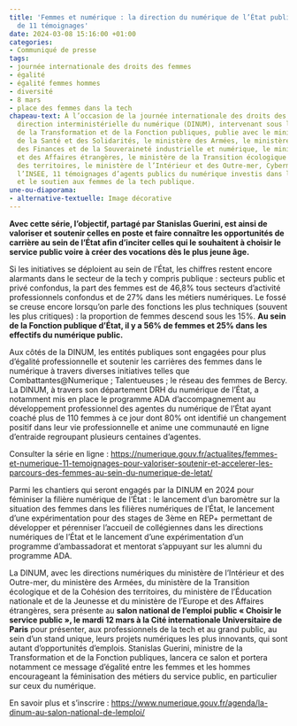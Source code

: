 ```yaml
---
title: 'Femmes et numérique : la direction du numérique de l’État publie une série
  de 11 témoignages'
date: 2024-03-08 15:16:00 +01:00
categories:
- Communiqué de presse
tags:
- journée internationale des droits des femmes
- égalité
- égalité femmes hommes
- diversité
- 8 mars
- place des femmes dans la tech
chapeau-text: À l’occasion de la journée internationale des droits des femmes, la
  direction interministérielle du numérique (DINUM), intervenant sous l’égide du ministère
  de la Transformation et de la Fonction publiques, publie avec le ministère du Travail,
  de la Santé et des Solidarités, le ministère des Armées, le ministère de l’Économie,
  des Finances et de la Souveraineté industrielle et numérique, le ministère de l’Europe
  et des Affaires étrangères, le ministère de la Transition écologique et de la Cohésion
  des territoires, le ministère de l’Intérieur et des Outre-mer, Cybermalveillance.gouv.fr,
  l’INSEE, 11 témoignages d’agents publics du numérique investis dans l’égalité professionnelle
  et le soutien aux femmes de la tech publique.
une-ou-diaporama:
- alternative-textuelle: Image décorative
---
```


**Avec cette série, l’objectif, partagé par Stanislas Guerini, est ainsi de valoriser et soutenir celles en poste et faire connaître les opportunités de carrière au sein de l’État afin d’inciter celles qui le souhaitent à choisir le service public voire à créer des vocations dès le plus jeune âge.**

Si les initiatives se déploient au sein de l’État, les chiffres restent encore alarmants dans le secteur de la tech y compris publique : secteurs public et privé confondus, la part des femmes est de 46,8% tous secteurs d’activité professionnels confondus et de 27% dans les métiers numériques. Le fossé se creuse encore lorsqu’on parle des fonctions les plus techniques (souvent les plus critiques) : la proportion de femmes descend sous les 15%. **Au sein de la Fonction publique d’État, il y a 56% de femmes et 25% dans les effectifs du numérique public.**

Aux côtés de la DINUM, les entités publiques sont engagées pour plus d’égalité professionnelle et soutenir les carrières des femmes dans le numérique à travers diverses initiatives telles que Combattantes@Numerique ; Talentueuses ; le réseau des femmes de Bercy. La DINUM, à travers son département DRH du numérique de l’État, a notamment mis en place le programme ADA d’accompagnement au développement professionnel des agentes du numérique de l’État ayant coaché plus de 110 femmes à ce jour dont 80% ont identifié un changement positif dans leur vie professionnelle et anime une communauté en ligne d’entraide regroupant plusieurs centaines d’agentes.

Consulter la série en ligne : https://numerique.gouv.fr/actualites/femmes-et-numerique-11-temoignages-pour-valoriser-soutenir-et-accelerer-les-parcours-des-femmes-au-sein-du-numerique-de-letat/

Parmi les chantiers qui seront engagés par la DINUM en 2024 pour féminiser la filière numérique de l’État : le lancement d’un baromètre sur la situation des femmes dans les filières numériques de l’État, le lancement d’une expérimentation pour des stages de 3ème en REP+ permettant de développer et pérenniser l’accueil de collégiennes dans les directions numériques de l’État et le lancement d’une expérimentation d’un programme d’ambassadorat et mentorat s’appuyant sur les alumni du programme ADA.

La DINUM, avec les directions numériques du ministère de l’Intérieur et des Outre-mer, du ministère des Armées, du ministère de la Transition écologique et de la Cohésion des territoires, du ministère de l’Éducation nationale et de la Jeunesse et du ministère de l’Europe et des Affaires étrangères, sera présente au **salon national de l’emploi public « Choisir le service public », le mardi 12 mars à la Cité internationale Universitaire de Paris** pour présenter, aux professionnels de la tech et au grand public, au sein d’un stand unique, leurs projets numériques les plus innovants, qui sont autant d’opportunités d’emplois. Stanislas Guerini, ministre de la Transformation et de la Fonction publiques, lancera ce salon et portera notamment ce message d’égalité entre les femmes et les hommes encourageant la féminisation des métiers du service public, en particulier sur ceux du numérique.

En savoir plus et s’inscrire : https://www.numerique.gouv.fr/agenda/la-dinum-au-salon-national-de-lemploi/
